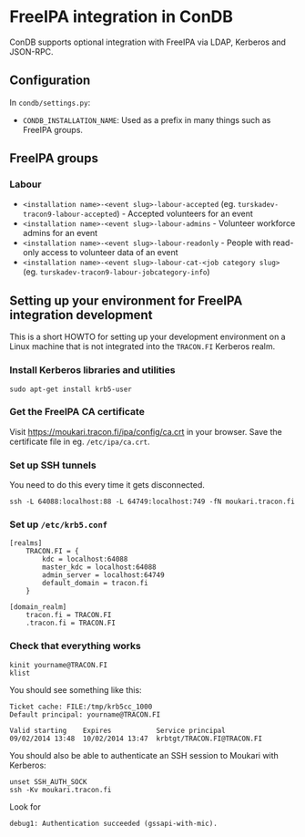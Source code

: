 # FreeIPA integration in ConDB

ConDB supports optional integration with FreeIPA via LDAP, Kerberos and JSON-RPC.

## Configuration

In `condb/settings.py`:

* `CONDB_INSTALLATION_NAME`: Used as a prefix in many things such as FreeIPA groups.

## FreeIPA groups

### Labour

* `<installation name>-<event slug>-labour-accepted` (eg. `turskadev-tracon9-labour-accepted`) - Accepted volunteers for an event
* `<installation name>-<event slug>-labour-admins` - Volunteer workforce admins for an event
* `<installation name>-<event slug>-labour-readonly` - People with read-only access to volunteer data of an event
* `<installation name>-<event slug>-labour-cat-<job category slug>` (eg. `turskadev-tracon9-labour-jobcategory-info`)

## Setting up your environment for FreeIPA integration development

This is a short HOWTO for setting up your development environment on a Linux machine that is not integrated into the `TRACON.FI` Kerberos realm.

### Install Kerberos libraries and utilities

    sudo apt-get install krb5-user

### Get the FreeIPA CA certificate

Visit https://moukari.tracon.fi/ipa/config/ca.crt in your browser. Save the certificate file in eg. `/etc/ipa/ca.crt`.

### Set up SSH tunnels

You need to do this every time it gets disconnected.

    ssh -L 64088:localhost:88 -L 64749:localhost:749 -fN moukari.tracon.fi

### Set up `/etc/krb5.conf`

    [realms]
        TRACON.FI = {
            kdc = localhost:64088
            master_kdc = localhost:64088
            admin_server = localhost:64749
            default_domain = tracon.fi
        }

    [domain_realm]
        tracon.fi = TRACON.FI
        .tracon.fi = TRACON.FI

### Check that everything works

    kinit yourname@TRACON.FI
    klist

You should see something like this:

    Ticket cache: FILE:/tmp/krb5cc_1000
    Default principal: yourname@TRACON.FI

    Valid starting    Expires           Service principal
    09/02/2014 13:48  10/02/2014 13:47  krbtgt/TRACON.FI@TRACON.FI

You should also be able to authenticate an SSH session to Moukari with Kerberos:

    unset SSH_AUTH_SOCK
    ssh -Kv moukari.tracon.fi

Look for

    debug1: Authentication succeeded (gssapi-with-mic).
